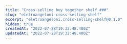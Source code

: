 ```yaml
---
title: "Cross-selling buy together shelf ###"
slug: "eletroangeloni-cross-selling-shelf"
excerpt: "eletroangeloni.cross-selling-shelf@0.1.0"
hidden: true
createdAt: "2022-07-28T19:32:48.400Z"
updatedAt: "2022-07-28T19:32:48.400Z"
---
```

